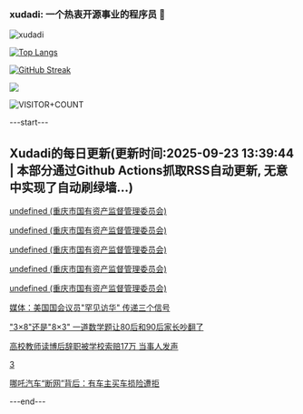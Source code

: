 ### xudadi: 一个热衷开源事业的程序员 👋

![xudadi](https://github-readme-stats-git-masterorgs-github-readme-stats-team.vercel.app/api?username=xudadi)

[![Top Langs](https://github-readme-stats.vercel.app/api/top-langs/?username=xudadi)](https://github.com/anuraghazra/github-readme-stats)

[![GitHub Streak](https://streak-stats.demolab.com?user=xudadi&locale=zh_Hans)](https://git.io/streak-stats)

![](https://raw.githubusercontent.com/xudadi/xudadi/main/assets/github-contribution-grid-snake.svg)

![VISITOR+COUNT](https://komarev.com/ghpvc/?username=xudadi&label=VISITOR+COUNT)


---start---

## Xudadi的每日更新(更新时间:2025-09-23 13:39:44 | 本部分通过Github Actions抓取RSS自动更新, 无意中实现了自动刷绿墙...)

[undefined (重庆市国有资产监督管理委员会)](https://dadilab.github.io/feeds/all.xml)

[undefined (重庆市国有资产监督管理委员会)](https://dadilab.github.io/feeds/all.xml)

[undefined (重庆市国有资产监督管理委员会)](https://dadilab.github.io/feeds/all.xml)

[undefined (重庆市国有资产监督管理委员会)](https://dadilab.github.io/feeds/all.xml)

[undefined (重庆市国有资产监督管理委员会)](https://dadilab.github.io/feeds/all.xml)

[媒体：美国国会议员"罕见访华" 传递三个信号](https://m.163.com/news/article/KA3NVCIL0514R9OJ.html)

["3×8"还是"8×3" 一道数学题让80后和90后家长吵翻了](https://m.163.com/news/article/KA0HCNQ2053469LG.html)

[高校教师读博后辞职被学校索赔17万 当事人发声](https://m.163.com/news/article/KA34HR680514R9P4.html)

[3](https://m.163.com/touch/news/sub/domestic)

[哪吒汽车“断网”背后：有车主买车损险遭拒](https://m.163.com/news/article/KA39NKUK051492T3.html)

---end---
